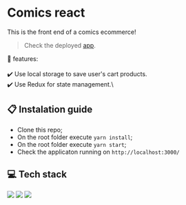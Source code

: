 # Comics react

This is the front end of a comics ecommerce!

> Check the deployed [app](https://react-entrega-s3-kenzieshop-osmfaria.vercel.app/).

💭 features:\
\
:heavy_check_mark: Use local storage to save user's cart products.\
:heavy_check_mark: Use Redux for state management.\

## 📋 Instalation guide

- Clone this repo;
- On the root folder execute `yarn install`;
- On the root folder execute `yarn start`;
- Check the applicaton running on `http://localhost:3000/`

## 💻 Tech stack

  <img src="https://img.shields.io/badge/React-20232A?style=for-the-badge&logo=react&logoColor=61DAFB" /> <img src="https://img.shields.io/badge/styled--components-DB7093?style=for-the-badge&logo=styled-components&logoColor=white" /> <img src="https://img.shields.io/badge/Redux-593D88?style=for-the-badge&logo=redux&logoColor=white" />
